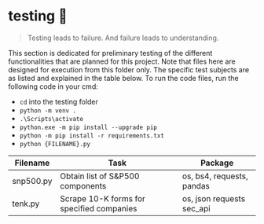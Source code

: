 # testing :construction:

> Testing leads to failure. And failure leads to understanding.

This section is dedicated for preliminary testing of the different functionalities that are planned for this project. Note that files here are designed for execution from this folder only. The specific test subjects are as listed and explained in the table below. To run the code files, run the following code in your cmd:
* `cd` into the testing folder
* `python -m venv .` 
* `.\Scripts\activate`
* `python.exe -m pip install --upgrade pip`
* `python -m pip install -r requirements.txt`
* `python {FILENAME}.py`

|Filename|Task|Package|
|----|-----|-------|
|snp500.py|Obtain list of S&P500 components|os, bs4, requests, pandas|
|tenk.py|Scrape 10-K forms for specified companies|os, json requests sec_api|
